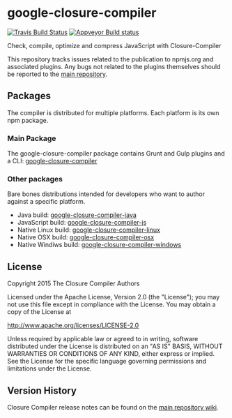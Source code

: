 # google-closure-compiler
[![Travis Build Status](https://travis-ci.org/google/closure-compiler-npm.svg?branch=master)](https://travis-ci.org/google/closure-compiler-npm)
[![Appveyor Build status](https://ci.appveyor.com/api/projects/status/r56y1gns8pok3t7x/branch/master?svg=true)](https://ci.appveyor.com/project/ClosureCompilerProject/closure-compiler-npm/branch/master)

Check, compile, optimize and compress JavaScript with Closure-Compiler

This repository tracks issues related to the publication to npmjs.org and associated plugins.
Any bugs not related to the plugins themselves should be reported to the
[main repository](https://github.com/google/closure-compiler/).

## Packages

The compiler is distributed for multiple platforms. Each platform is its own npm package.

### Main Package

The google-closure-compiler package contains Grunt and Gulp plugins and a CLI:
[google-closure-compiler](https://github.com/google/closure-compiler-npm/tree/master/packages/google-closure-compiler)

### Other packages

Bare bones distributions intended for developers who want to author against a specific platform.

 - Java build: [google-closure-compiler-java](https://github.com/google/closure-compiler-npm/tree/master/packages/google-closure-compiler-java)
 - JavaScript build: [google-closure-compiler-js](https://github.com/google/closure-compiler-npm/tree/master/packages/google-closure-compiler-js)
 - Native Linux build: [google-closure-compiler-linux](https://github.com/google/closure-compiler-npm/tree/master/packages/google-closure-compiler-linux)
 - Native OSX build: [google-closure-compiler-osx](https://github.com/google/closure-compiler-npm/tree/master/packages/google-closure-compiler-osx)
 - Native Windiws build: [google-closure-compiler-windows](https://github.com/google/closure-compiler-npm/tree/master/packages/google-closure-compiler-windows)

## License
Copyright 2015 The Closure Compiler Authors

Licensed under the Apache License, Version 2.0 (the "License");
you may not use this file except in compliance with the License.
You may obtain a copy of the License at

   http://www.apache.org/licenses/LICENSE-2.0

Unless required by applicable law or agreed to in writing, software
distributed under the License is distributed on an "AS IS" BASIS,
WITHOUT WARRANTIES OR CONDITIONS OF ANY KIND, either express or implied.
See the License for the specific language governing permissions and
limitations under the License.

## Version History
Closure Compiler release notes can be found on the
[main repository wiki](https://github.com/google/closure-compiler/wiki/Binary-Downloads).
